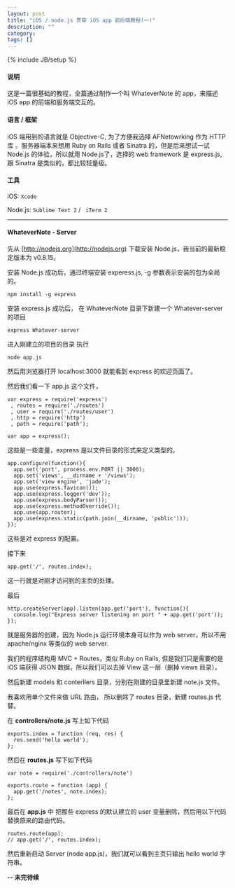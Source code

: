 ```yaml
---
layout: post
title: "iOS / node.js 贯穿 iOS app 前后端教程(一)"
description: ""
category: 
tags: []
---
```

{% include JB/setup %}

####  说明

这是一篇很基础的教程，全篇通过制作一个叫 WhateverNote 的 app，来描述 iOS app 的前端和服务端交互的。

#### 语言 / 框架

iOS 端用到的语言就是 Objective-C, 为了方便我选择 AFNetowrking 作为 HTTP 库 。服务器端本来想用 Ruby on Rails  或者 Sinatra 的，但是后来想试一试 Node.js 的体验，所以就用 Node.js了，选择的 web framework 是 express.js, 跟 Sinatra 是类似的，都比较轻量级。

#### 工具

iOS:  `Xcode`

Node.js: `Sublime Text 2` / ` iTerm 2`

---

####  WhateverNote - Server

先从 [http://nodejs.org](http://nodejs.org) 下载安装 Node.js，我当前的最新稳定版本为 v0.8.15。

安装 Node.js 成功后，通过终端安装 experess.js, -g 参数表示安装的包为全局的。

	npm install -g express
	
安装 express.js 成功后， 在 WhateverNote 目录下新建一个 Whatever-server 的项目
	
	express Whatever-server
	
进入刚建立的项目的目录 执行 

	node app.js 
	
然后用浏览器打开 localhost:3000 就能看到 express 的欢迎页面了。

然后我们看一下 app.js 这个文件，

	var express = require('express')
 	 , routes = require('./routes')
 	 , user = require('./routes/user')
	 , http = require('http')
	 , path = require('path');

	var app = express();
	
这些是一些变量，express 是以文件目录的形式来定义类型的。


	app.configure(function(){
  	  app.set('port', process.env.PORT || 3000);
  	  app.set('views', __dirname + '/views');
  	  app.set('view engine', 'jade');
  	  app.use(express.favicon());
  	  app.use(express.logger('dev'));
  	  app.use(express.bodyParser());
  	  app.use(express.methodOverride());
  	  app.use(app.router);
  	  app.use(express.static(path.join(__dirname, 'public')));
	});

这些是对 express 的配置。

接下来

	app.get('/', routes.index);

这一行就是对刚才访问到的主页的处理。

最后

	http.createServer(app).listen(app.get('port'), function(){
      console.log("Express server listening on port " + app.get('port'));
    });
    
就是服务器的创建，因为 Node.js 运行环境本身可以作为 web server，所以不用 apache/nginx 等类似的 web server.

我们的程序结构用 MVC + Routes，类似 Ruby on Rails, 但是我们只是需要的是 iOS 端获得 JSON 数据，所以我们可以去掉 View 这一层（删掉 views 目录）。

然后新建 models 和 conterllers 目录，分别在刚建的目录里新建 note.js 文件。

我喜欢用单个文件来做 URL 路由， 所以删除了 routes 目录，新建 routes.js 代替。

在 **controllers/note.js** 写上如下代码

	exports.index = function (req, res) {
	  res.send('hello world');
	};

然后在 **routes.js** 写下如下代码

	var note = require('./controllers/note')

	exports.route = function (app) {
	  app.get('/notes', note.index);
	};

最后在 **app.js** 中 把那些 express 的默认建立的 user 变量删除，然后用以下代码替换原来的路由代码。

	routes.route(app);
	// app.get('/', routes.index);

然后重新启动 Server (node app.js)，我们就可以看到主页只输出 hello world 字符串。

**-- 未完待续**

	
















